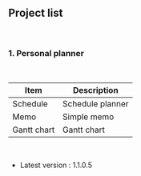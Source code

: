 ## Project list

<br>

### 1. Personal planner

<br>

|Item|Description|
|---|---|
|Schedule|Schedule planner|
|Memo|Simple memo|
|Gantt chart|Gantt chart|

<br>

- Latest version : 1.1.0.5
